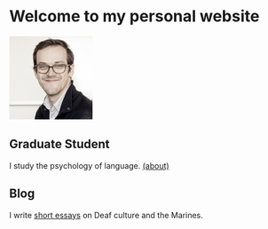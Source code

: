 # Welcome to my personal website

![Image](profPic2.jpg)

## Graduate Student
I study the psychology of language. [(about)](http://lcnl.wisc.edu/index.php/mark-koranda/)

## Blog
I write [short essays](http://www.thoughtrepair.wordpress.com) on Deaf culture and the Marines.
